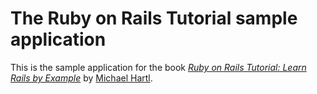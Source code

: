 # The Ruby on Rails Tutorial sample application
This is the sample application for the book
[*Ruby on Rails Tutorial: Learn Rails by
Example*](http://www.railstutorial.org/)
by [Michael Hartl](http://www.michaelhartl.com/).
